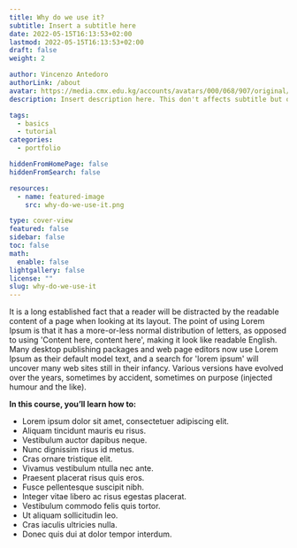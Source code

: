 ```yaml
---
title: Why do we use it?
subtitle: Insert a subtitle here
date: 2022-05-15T16:13:53+02:00
lastmod: 2022-05-15T16:13:53+02:00
draft: false
weight: 2

author: Vincenzo Antedoro
authorLink: /about
avatar: https://media.cmx.edu.kg/accounts/avatars/000/068/907/original/4f08cc17c3aba020.jpeg
description: Insert description here. This don't affects subtitle but only html internals

tags:
  - basics
  - tutorial
categories:
  - portfolio

hiddenFromHomePage: false
hiddenFromSearch: false

resources:
  - name: featured-image
    src: why-do-we-use-it.png

type: cover-view
featured: false
sidebar: false
toc: false
math:
  enable: false
lightgallery: false
license: ""
slug: why-do-we-use-it
---
```


It is a long established fact that a reader will be distracted by the readable content of a page when looking at its layout. The point of using Lorem Ipsum is that it has a more-or-less normal distribution of letters, as opposed to using 'Content here, content here', making it look like readable English. Many desktop publishing packages and web page editors now use Lorem Ipsum as their default model text, and a search for 'lorem ipsum' will uncover many web sites still in their infancy. Various versions have evolved over the years, sometimes by accident, sometimes on purpose (injected humour and the like).

**In this course, you’ll learn how to:**

- Lorem ipsum dolor sit amet, consectetuer adipiscing elit.
- Aliquam tincidunt mauris eu risus.
- Vestibulum auctor dapibus neque.
- Nunc dignissim risus id metus.
- Cras ornare tristique elit.
- Vivamus vestibulum ntulla nec ante.
- Praesent placerat risus quis eros.
- Fusce pellentesque suscipit nibh.
- Integer vitae libero ac risus egestas placerat.
- Vestibulum commodo felis quis tortor.
- Ut aliquam sollicitudin leo.
- Cras iaculis ultricies nulla.
- Donec quis dui at dolor tempor interdum.
